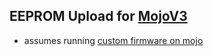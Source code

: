 ## EEPROM Upload for [MojoV3](https://alchitry.com/products/mojo-v3)

- assumes running [custom firmware on mojo](https://github.com/ruffner/mojo-arduino)
